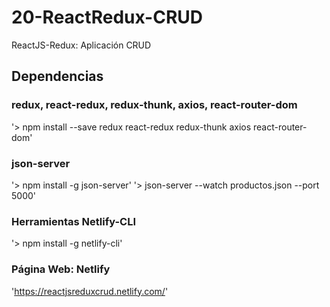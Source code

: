 # 20-ReactRedux-CRUD
ReactJS-Redux: Aplicación CRUD

## Dependencias

### redux, react-redux, redux-thunk, axios, react-router-dom
'> npm install --save redux react-redux redux-thunk axios react-router-dom'

### json-server
'> npm install -g json-server'
'> json-server --watch productos.json --port 5000'

### Herramientas Netlify-CLI
'> npm install -g netlify-cli'

### Página Web: Netlify
'https://reactjsreduxcrud.netlify.com/'